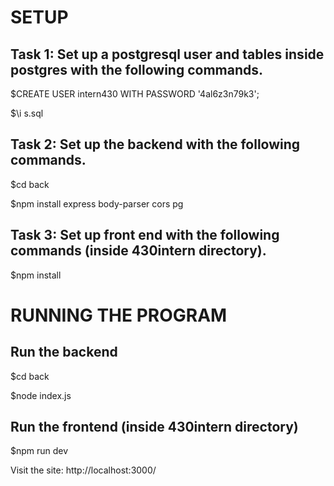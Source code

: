 # SETUP

## Task 1: Set up a postgresql user and tables inside postgres with the following commands.

$CREATE USER intern430 WITH PASSWORD '4al6z3n79k3';

$\i s.sql 

## Task 2: Set up the backend with the following commands. 

$cd back 

$npm install express body-parser cors pg

## Task 3: Set up front end with the following commands (inside 430intern directory).

$npm install


# RUNNING THE PROGRAM 

## Run the backend 

$cd back

$node index.js 

## Run the frontend (inside 430intern directory)  

$npm run dev  

Visit the site: http://localhost:3000/


